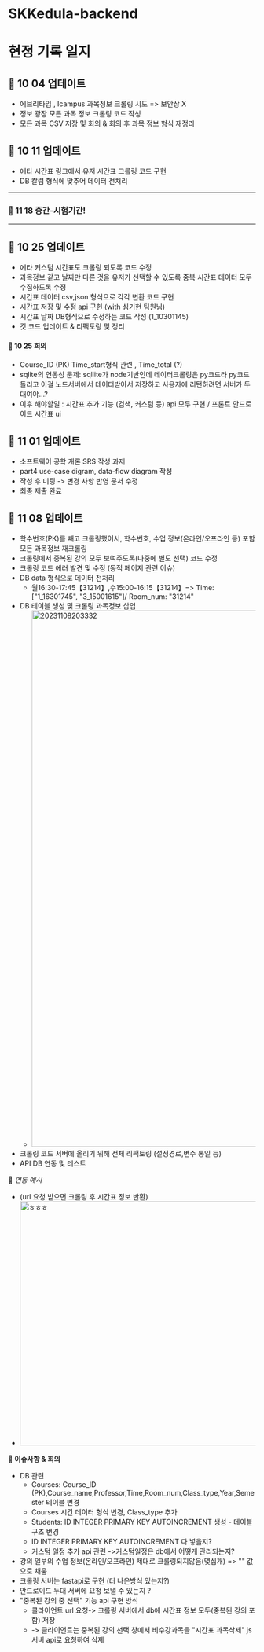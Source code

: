 # SKKedula-backend
# 현정 기록 일지

## 📄 10 04 업데이트
- 에브리타임 , Icampus 과목정보 크롤링 시도 => 보안상 X
- 정보 광장 모든 과목 정보 크롤링 코드 작성
- 모든 과목 CSV 저장 및 회의 & 회의 후 과목 정보 형식 재정리

## 📄 10 11 업데이트
- 에타 시간표 링크에서 유저 시간표 크롤링 코드 구현
- DB 칼럼 형식에 맞추어 데이터 전처리

---
### 💪 11 18 중간-시험기간!
---

## 📄 10 25 업데이트
- 에타 커스텀 시간표도 크롤링 되도록 코드 수정
- 과목정보 같고 날짜만 다른 것을 유저가 선택할 수 있도록 중복 시간표 데이터 모두 수집하도록 수정
- 시간표 데이터 csv,json 형식으로 각각 변환 코드 구현
- 시간표 저장 및 수정 api 구현 (with 심기현 팀원님)
- 시간표 날짜 DB형식으로 수정하는 코드 작성 (1_10301145)
- 깃 코드 업데이트 & 리팩토링 및 정리

#### 📜 10 25 회의
- Course_ID (PK)	Time_start형식 관련 , Time_total (?)
- sqlite의 연동성 문제:
  sqllite가 node기반인데 데이터크롤링은 py코드라 py코드돌리고 이걸 노드서버에서 데이터받아서 저장하고 사용자에 리턴하려면 서버가 두대여야...?
- 이후 해야할일 : 시간표 추가 기능 (검색, 커스텀 등) api 모두 구현 / 프론트 안드로이드 시간표 ui


## 📄 11 01 업데이트
- 소프트웨어 공학 개론 SRS 작성 과제
- part4 use-case digram, data-flow diagram 작성
- 작성 후 미팅 -> 변경 사항 반영 문서 수정
- 최종 제출 완료

## 📄 11 08 업데이트
- 학수번호(PK)를 빼고 크롤링했어서, 학수번호, 수업 정보(온라인/오프라인 등) 포함 모든 과목정보 재크롤링
- 크롤링에서 중복된 강의 모두 보여주도록(나중에 별도 선택) 코드 수정
- 크롤링 코드 에러 발견 및 수정 (동적 페이지 관련 이슈)
- DB data 형식으로 데이터 전처리
    - 월16:30-17:45【31214】,수15:00-16:15【31214】=> Time: ["1_16301745", "3_15001615"]/ Room_num: "31214"
- DB 테이블 생성 및 크롤링 과목정보 삽입
    - <img width="1092" alt="20231108203332" src="https://github.com/codefactory-co/flutter-lv1-project-u-and-i/assets/72601276/6f9f521e-7c9a-44cb-9eee-1c0ef604c11a">
- 크롤링 코드 서버에 올리기 위해 전체 리팩토링 (설정경로,변수 통일 등)
- API DB 연동 및 테스트


🔘 *연동 예시*
- (url 요청 받으면 크롤링 후 시간표 정보 반환)
- <img width="497" alt="ㅎㅎㅎ" src="https://github.com/codefactory-co/flutter-lv1-project-u-and-i/assets/72601276/4d26ed1f-63db-4188-ac95-cc526b8cbac5">



**🤔 이슈사항 & 회의**
- DB 관련
    - Courses: Course_ID (PK),Course_name,Professor,Time,Room_num,Class_type,Year,Semester 테이블 변경
    - Courses 시간 데이터 형식 변경, Class_type 추가
    - Students: ID INTEGER PRIMARY KEY AUTOINCREMENT 생성 - 테이블 구조 변경
    - ID INTEGER PRIMARY KEY AUTOINCREMENT 다 넣을지?
    - 커스텀 일정 추가 api 관련 ->커스텀일정은 db에서 어떻게 관리되는지?
- 강의 일부의 수업 정보(온라인/오프라인) 제대로 크롤링되지않음(몇십개) => "" 값으로 채움
- 크롤링 서버는 fastapi로 구현 (더 나은방식 있는지?)
- 안드로이드 두대 서버에 요청 보낼 수 있는지 ?
- "중복된 강의 중 선택" 기능 api 구현 방식
    - 클라이언트 url 요청-> 크롤링 서버에서 db에 시간표 정보 모두(중복된 강의 포함) 저장
    - -> 클라이언트는 중복된 강의 선택 창에서 비수강과목을 "시간표 과목삭제" js서버 api로 요청하여 삭제
